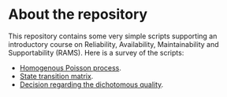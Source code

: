 # About the repository
This repository contains some very simple scripts supporting an introductory course on Reliability, Availability, Maintainability and Supportability (RAMS). Here is a survey of the scripts:
- [Homogenous Poisson process](https://nbviewer.jupyter.org/github/chrisrijsdijk/RAMS/blob/master/sitetext/PoissonDistribution.ipynb).
- [State transition matrix](https://nbviewer.jupyter.org/github/chrisrijsdijk/RAMS/blob/master/sitetext/StateTransitionMatrix.ipynb).
- [Decision regarding the dichotomous quality](https://nbviewer.jupyter.org/github/chrisrijsdijk/RAMS/blob/master/sitetext/DecideOnQuality.ipynb).
